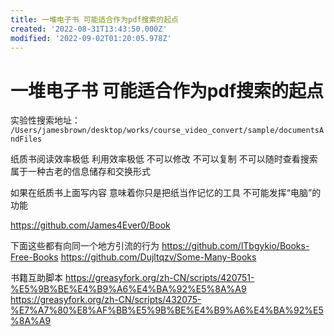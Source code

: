 ```yaml
---
title: 一堆电子书 可能适合作为pdf搜索的起点
created: '2022-08-31T13:43:50.000Z'
modified: '2022-09-02T01:20:05.978Z'
---
```


# 一堆电子书 可能适合作为pdf搜索的起点

实验性搜索地址：
`/Users/jamesbrown/desktop/works/course_video_convert/sample/documentsAndFiles`

纸质书阅读效率极低 利用效率极低 不可以修改 不可以复制 不可以随时查看搜索 属于一种古老的信息储存和交换形式

如果在纸质书上面写内容 意味着你只是把纸当作记忆的工具 不可能发挥“电脑”的功能

https://github.com/James4Ever0/Book

下面这些都有向同一个地方引流的行为
https://github.com/lTbgykio/Books-Free-Books
https://github.com/Dujltqzv/Some-Many-Books

书籍互助脚本
https://greasyfork.org/zh-CN/scripts/420751-%E5%9B%BE%E4%B9%A6%E4%BA%92%E5%8A%A9
https://greasyfork.org/zh-CN/scripts/432075-%E7%A7%80%E8%AF%BB%E5%9B%BE%E4%B9%A6%E4%BA%92%E5%8A%A9


